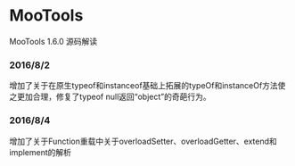 # MooTools
MooTools 1.6.0 源码解读
### 2016/8/2
增加了关于在原生typeof和instanceof基础上拓展的typeOf和instanceOf方法使之更加合理，修复了typeof null返回“object”的奇葩行为。
### 2016/8/4
增加了关于Function重载中关于overloadSetter、overloadGetter、extend和implement的解析
